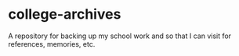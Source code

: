 # college-archives
A repository for backing up my school work and so that I can visit for references, memories, etc.
